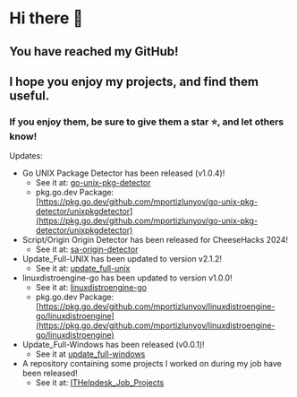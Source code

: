 # Hi there 👋
## You have reached my GitHub!
## I hope you enjoy my projects, and find them useful.
### If you enjoy them, be sure to give them a star ⭐, and let others know!
Updates:
 - Go UNIX Package Detector has been released (v1.0.4)!
   - See it at: [go-unix-pkg-detector](https://github.com/mportizlunyov/go-unix-pkg-detector)
   - pkg.go.dev Package: [https://pkg.go.dev/github.com/mportizlunyov/go-unix-pkg-detector/unixpkgdetector](https://pkg.go.dev/github.com/mportizlunyov/go-unix-pkg-detector/unixpkgdetector)
 - Script/Origin Origin Detector has been released for CheeseHacks 2024!
   - See it at: [sa-origin-detector](https://github.com/mportizlunyov/sa-origin-detector)
 - Update_Full-UNIX has been updated to version v2.1.2!
   - See it at: [update_full-unix](https://github.com/mportizlunyov/update_full-unix)
 - linuxdistroengine-go has been updated to version v1.0.0!
   - See it at: [linuxdistroengine-go](https://github.com/mportizlunyov/linuxdistroengine-go)
   - pkg.go.dev Package: [https://pkg.go.dev/github.com/mportizlunyov/linuxdistroengine-go/linuxdistroengine](https://pkg.go.dev/github.com/mportizlunyov/linuxdistroengine-go/linuxdistroengine)
 - Update_Full-Windows has been released (v0.0.1)!
   - See it at [update_full-windows](https://github.com/mportizlunyov/update_full-windows)
 - A repository containing some projects I worked on during my job have been released!
   - See it at: [ITHelpdesk_Job_Projects](https://github.com/mportizlunyov/ITHelpdesk_Job_Projects)
<!--
**mportizlunyov/mportizlunyov** is a ✨ _special_ ✨ repository because its `README.md` (this file) appears on your GitHub profile.

Here are some ideas to get you started:

- 🔭 I’m currently working on ...
- 🌱 I’m currently learning ...
- 👯 I’m looking to collaborate on ...
- 🤔 I’m looking for help with ...
- 💬 Ask me about ...
- 📫 How to reach me: ...
- 😄 Pronouns: ...
- ⚡ Fun fact: ...
-->
